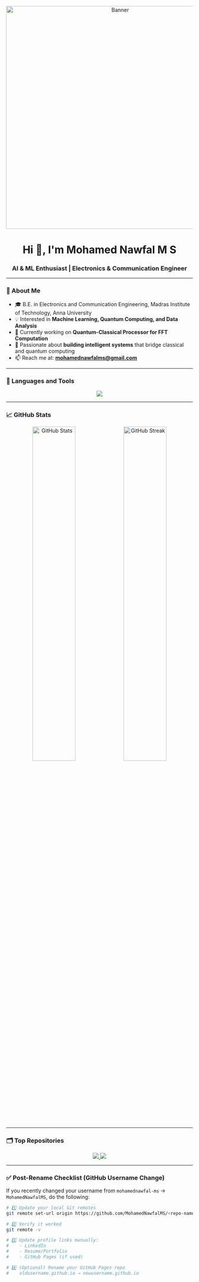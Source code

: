 <!-- Profile Banner -->
<p align="center">
  <img src="https://i.pinimg.com/originals/2b/da/b9/2bdab9c18dfb9a13b6f56b6b80d4d4cf.gif" alt="Banner" width="600"/>
</p>

<h1 align="center">Hi 👋, I'm Mohamed Nawfal M S</h1>
<h3 align="center">AI & ML Enthusiast | Electronics & Communication Engineer</h3>

---

### 🧠 About Me
- 🎓 B.E. in Electronics and Communication Engineering, Madras Institute of Technology, Anna University  
- 💡 Interested in **Machine Learning, Quantum Computing, and Data Analysis**  
- 🔭 Currently working on **Quantum-Classical Processor for FFT Computation**  
- 🧩 Passionate about **building intelligent systems** that bridge classical and quantum computing  
- 📫 Reach me at: **mohamednawfalms@gmail.com**

---

### 🧰 Languages and Tools
<p align="center">
  <img src="https://skillicons.dev/icons?i=python,java,c,cpp,git,github,html,css,js,linux,vscode,react" />
</p>

---

### 📈 GitHub Stats
<p align="center">
  <img src="https://github-readme-stats.vercel.app/api?username=MohamedNawfalMS&show_icons=true&theme=tokyonight" alt="GitHub Stats" width="48%"/>
  <img src="https://github-readme-streak-stats.herokuapp.com/?user=MohamedNawfalMS&theme=tokyonight" alt="GitHub Streak" width="48%"/>
</p>

---

### 🗂️ Top Repositories
<p align="center">
  <a href="https://github.com/MohamedNawfalMS/SignalSync">
    <img src="https://github-readme-stats.vercel.app/api/pin/?username=MohamedNawfalMS&repo=SignalSync&theme=tokyonight" />
  </a>
  <a href="https://github.com/MohamedNawfalMS/Quantum-FFT-Processor">
    <img src="https://github-readme-stats.vercel.app/api/pin/?username=MohamedNawfalMS&repo=Quantum-FFT-Processor&theme=tokyonight" />
  </a>
</p>

---

### ✅ Post-Rename Checklist (GitHub Username Change)
If you recently changed your username from `mohamednawfal-ms` → `MohamedNawfalMS`, do the following:

```bash
# 1️⃣ Update your local Git remotes
git remote set-url origin https://github.com/MohamedNawfalMS/<repo-name>.git

# 2️⃣ Verify it worked
git remote -v

# 3️⃣ Update profile links manually:
#    - LinkedIn
#    - Resume/Portfolio
#    - GitHub Pages (if used)

# 4️⃣ (Optional) Rename your GitHub Pages repo
#    oldusername.github.io → newusername.github.io


